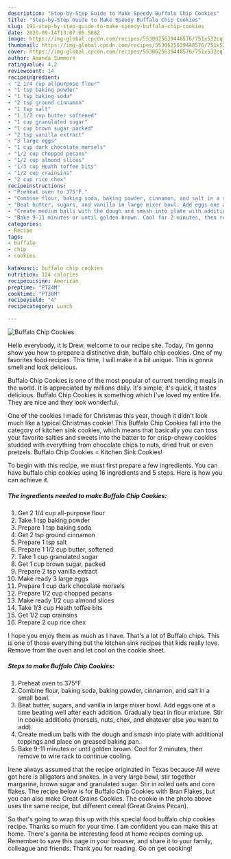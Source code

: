 ```yaml
---
description: "Step-by-Step Guide to Make Speedy Buffalo Chip Cookies"
title: "Step-by-Step Guide to Make Speedy Buffalo Chip Cookies"
slug: 191-step-by-step-guide-to-make-speedy-buffalo-chip-cookies
date: 2020-09-14T13:07:05.588Z
image: https://img-global.cpcdn.com/recipes/5530625639448576/751x532cq70/buffalo-chip-cookies-recipe-main-photo.jpg
thumbnail: https://img-global.cpcdn.com/recipes/5530625639448576/751x532cq70/buffalo-chip-cookies-recipe-main-photo.jpg
cover: https://img-global.cpcdn.com/recipes/5530625639448576/751x532cq70/buffalo-chip-cookies-recipe-main-photo.jpg
author: Amanda Summers
ratingvalue: 4.2
reviewcount: 14
recipeingredient:
- "2 1/4 cup allpurpose flour"
- "1 tsp baking powder"
- "1 tsp baking soda"
- "2 tsp ground cinnamon"
- "1 tsp salt"
- "1 1/2 cup butter softened"
- "1 cup granulated sugar"
- "1 cup brown sugar packed"
- "2 tsp vanilla extract"
- "3 large eggs"
- "1 cup dark chocolate morsels"
- "1/2 cup chopped pecans"
- "1/2 cup almond slices"
- "1/3 cup Heath toffee bits"
- "1/2 cup crainsins"
- "2 cup rice chex"
recipeinstructions:
- "Preheat oven to 375°F."
- "Combine flour, baking soda, baking powder, cinnamon, and salt in a small bowl."
- "Beat butter, sugars, and vanilla in large mixer bowl. Add eggs one at a time beating well after each addition.  Gradually beat in flour mixture.  Stir in cookie additions (morsels, nuts, chex, and ehatever else you want to add)."
- "Create medium balls with the dough and smash into plate with additional toppings and place on greased baking pan."
- "Bake 9-11 minutes or until golden brown. Cool for 2 minutes, then remove to wire rack to continue cooling."
categories:
- Recipe
tags:
- buffalo
- chip
- cookies

katakunci: buffalo chip cookies 
nutrition: 124 calories
recipecuisine: American
preptime: "PT24M"
cooktime: "PT30M"
recipeyield: "4"
recipecategory: Lunch

---
```



![Buffalo Chip Cookies](https://img-global.cpcdn.com/recipes/5530625639448576/751x532cq70/buffalo-chip-cookies-recipe-main-photo.jpg)

Hello everybody, it is Drew, welcome to our recipe site. Today, I'm gonna show you how to prepare a distinctive dish, buffalo chip cookies. One of my favorites food recipes. This time, I will make it a bit unique. This is gonna smell and look delicious.

Buffalo Chip Cookies is one of the most popular of current trending meals in the world. It is appreciated by millions daily. It's simple, it's quick, it tastes delicious. Buffalo Chip Cookies is something which I've loved my entire life. They are nice and they look wonderful.

One of the cookies I made for Christmas this year, though it didn&#39;t look much like a typical Christmas cookie! This Buffalo Chip Cookies fall into the category of kitchen sink cookies, which means that basically you can toss your favorite salties and sweets into the batter to for crisp-chewy cookies studded with everything from chocolate chips to nuts, dried fruit or even pretzels. Buffalo Chip Cookies = Kitchen Sink Cookies!


To begin with this recipe, we must first prepare a few ingredients. You can have buffalo chip cookies using 16 ingredients and 5 steps. Here is how you can achieve it.

<!--inarticleads1-->

##### The ingredients needed to make Buffalo Chip Cookies:

1. Get 2 1/4 cup all-purpose flour
1. Take 1 tsp baking powder
1. Prepare 1 tsp baking soda
1. Get 2 tsp ground cinnamon
1. Prepare 1 tsp salt
1. Prepare 1 1/2 cup butter, softened
1. Take 1 cup granulated sugar
1. Get 1 cup brown sugar, packed
1. Prepare 2 tsp vanilla extract
1. Make ready 3 large eggs
1. Prepare 1 cup dark chocolate morsels
1. Prepare 1/2 cup chopped pecans
1. Make ready 1/2 cup almond slices
1. Take 1/3 cup Heath toffee bits
1. Get 1/2 cup crainsins
1. Prepare 2 cup rice chex


I hope you enjoy them as much as I have. That&#39;s a lot of Buffalo chips. This is one of those everything but the kitchen sink recipes that kids really love. Remove from the oven and let cool on the cookie sheet. 

<!--inarticleads2-->

##### Steps to make Buffalo Chip Cookies:

1. Preheat oven to 375°F.
1. Combine flour, baking soda, baking powder, cinnamon, and salt in a small bowl.
1. Beat butter, sugars, and vanilla in large mixer bowl. Add eggs one at a time beating well after each addition.  Gradually beat in flour mixture.  Stir in cookie additions (morsels, nuts, chex, and ehatever else you want to add).
1. Create medium balls with the dough and smash into plate with additional toppings and place on greased baking pan.
1. Bake 9-11 minutes or until golden brown. Cool for 2 minutes, then remove to wire rack to continue cooling.


Irene always assumed that the recipe originated in Texas because All weve got here is alligators and snakes. In a very large bowl, stir together margarine, brown sugar and granulated sugar. Stir in rolled oats and corn flakes. The recipe below is for Buffalo Chip Cookies with Bran Flakes, but you can also make Great Grains Cookies. The cookie in the photo above uses the same recipe, but different cereal (Great Grains Pecan). 

So that's going to wrap this up with this special food buffalo chip cookies recipe. Thanks so much for your time. I am confident you can make this at home. There's gonna be interesting food at home recipes coming up. Remember to save this page in your browser, and share it to your family, colleague and friends. Thank you for reading. Go on get cooking!
